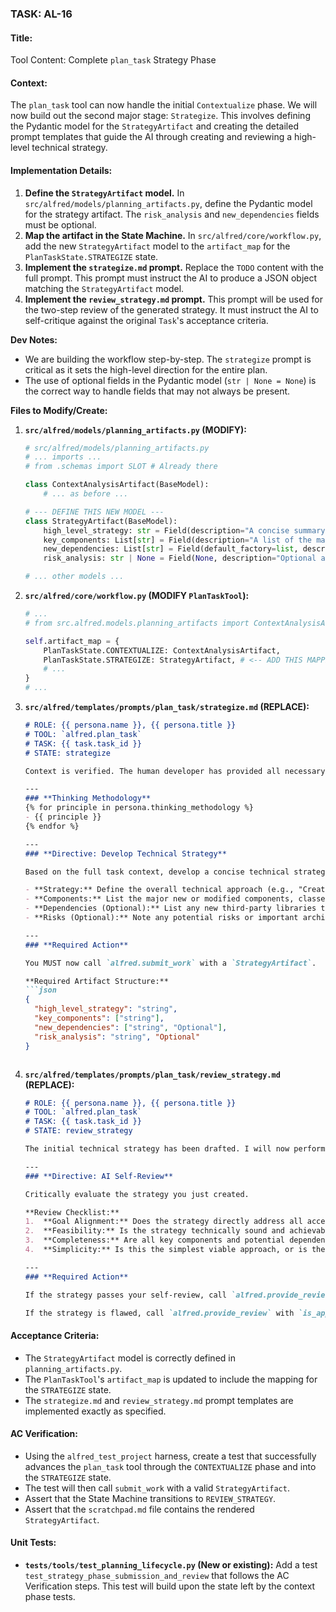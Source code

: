 ### **TASK: AL-16**

#### **Title:**
Tool Content: Complete `plan_task` Strategy Phase

#### **Context:**
The `plan_task` tool can now handle the initial `Contextualize` phase. We will now build out the second major stage: `Strategize`. This involves defining the Pydantic model for the `StrategyArtifact` and creating the detailed prompt templates that guide the AI through creating and reviewing a high-level technical strategy.

#### **Implementation Details:**
1.  **Define the `StrategyArtifact` model.** In `src/alfred/models/planning_artifacts.py`, define the Pydantic model for the strategy artifact. The `risk_analysis` and `new_dependencies` fields must be optional.
2.  **Map the artifact in the State Machine.** In `src/alfred/core/workflow.py`, add the new `StrategyArtifact` model to the `artifact_map` for the `PlanTaskState.STRATEGIZE` state.
3.  **Implement the `strategize.md` prompt.** Replace the `TODO` content with the full prompt. This prompt must instruct the AI to produce a JSON object matching the `StrategyArtifact` model.
4.  **Implement the `review_strategy.md` prompt.** This prompt will be used for the two-step review of the generated strategy. It must instruct the AI to self-critique against the original `Task`'s acceptance criteria.

**Dev Notes:**
*   We are building the workflow step-by-step. The `strategize` prompt is critical as it sets the high-level direction for the entire plan.
*   The use of optional fields in the Pydantic model (`str | None = None`) is the correct way to handle fields that may not always be present.

**Files to Modify/Create:**

1.  **`src/alfred/models/planning_artifacts.py` (MODIFY):**
    ```python
    # src/alfred/models/planning_artifacts.py
    # ... imports ...
    # from .schemas import SLOT # Already there

    class ContextAnalysisArtifact(BaseModel):
        # ... as before ...

    # --- DEFINE THIS NEW MODEL ---
    class StrategyArtifact(BaseModel):
        high_level_strategy: str = Field(description="A concise summary of the proposed technical strategy.")
        key_components: List[str] = Field(description="A list of the major new or modified components, classes, or modules.")
        new_dependencies: List[str] = Field(default_factory=list, description="Optional list of new libraries required, e.g., 'pyjwt', 'passlib'.")
        risk_analysis: str | None = Field(None, description="Optional analysis of potential risks or architectural trade-offs.")
    
    # ... other models ...
    ```

2.  **`src/alfred/core/workflow.py` (MODIFY `PlanTaskTool`):**
    ```python
    # ...
    # from src.alfred.models.planning_artifacts import ContextAnalysisArtifact, StrategyArtifact, ...
    
    self.artifact_map = {
        PlanTaskState.CONTEXTUALIZE: ContextAnalysisArtifact,
        PlanTaskState.STRATEGIZE: StrategyArtifact, # <-- ADD THIS MAPPING
        # ...
    }
    # ...
    ```

3.  **`src/alfred/templates/prompts/plan_task/strategize.md` (REPLACE):**
    ```markdown
    # ROLE: {{ persona.name }}, {{ persona.title }}
    # TOOL: `alfred.plan_task`
    # TASK: {{ task.task_id }}
    # STATE: strategize

    Context is verified. The human developer has provided all necessary clarifications. We will now create the high-level technical strategy for '{{ task.title }}'. This strategy will serve as the guiding principle for the detailed design.

    ---
    ### **Thinking Methodology**
    {% for principle in persona.thinking_methodology %}
    - {{ principle }}
    {% endfor %}

    ---
    ### **Directive: Develop Technical Strategy**

    Based on the full task context, develop a concise technical strategy.

    - **Strategy:** Define the overall technical approach (e.g., "Create a new microservice," "Refactor the existing `UserService`," "Add a new middleware layer").
    - **Components:** List the major new or modified components, classes, or modules.
    - **Dependencies (Optional):** List any new third-party libraries that will be required.
    - **Risks (Optional):** Note any potential risks or important architectural trade-offs.

    ---
    ### **Required Action**

    You MUST now call `alfred.submit_work` with a `StrategyArtifact`.

    **Required Artifact Structure:**
    ```json
    {
      "high_level_strategy": "string",
      "key_components": ["string"],
      "new_dependencies": ["string", "Optional"],
      "risk_analysis": "string", "Optional"
    }
    ```
    ```

4.  **`src/alfred/templates/prompts/plan_task/review_strategy.md` (REPLACE):**
    ```markdown
    # ROLE: {{ persona.name }}, {{ persona.title }}
    # TOOL: `alfred.plan_task`
    # TASK: {{ task.task_id }}
    # STATE: review_strategy

    The initial technical strategy has been drafted. I will now perform a self-review to ensure its quality and alignment with the project goals before presenting it for human approval.

    ---
    ### **Directive: AI Self-Review**

    Critically evaluate the strategy you just created.
    
    **Review Checklist:**
    1.  **Goal Alignment:** Does the strategy directly address all acceptance criteria for '{{ task.title }}'?
    2.  **Feasibility:** Is the strategy technically sound and achievable within a reasonable scope?
    3.  **Completeness:** Are all key components and potential dependencies identified?
    4.  **Simplicity:** Is this the simplest viable approach, or is there a less complex alternative?

    ---
    ### **Required Action**

    If the strategy passes your self-review, call `alfred.provide_review` with `is_approved=True`. The `feedback_notes` should contain a brief summary of your review (e.g., "Strategy is sound and covers all ACs.").

    If the strategy is flawed, call `alfred.provide_review` with `is_approved=False` and provide detailed `feedback_notes` on what needs to be corrected. You will then be prompted to create a new strategy.
    ```

#### **Acceptance Criteria:**
*   The `StrategyArtifact` model is correctly defined in `planning_artifacts.py`.
*   The `PlanTaskTool`'s `artifact_map` is updated to include the mapping for the `STRATEGIZE` state.
*   The `strategize.md` and `review_strategy.md` prompt templates are implemented exactly as specified.

#### **AC Verification:**
*   Using the `alfred_test_project` harness, create a test that successfully advances the `plan_task` tool through the `CONTEXTUALIZE` phase and into the `STRATEGIZE` state.
*   The test will then call `submit_work` with a valid `StrategyArtifact`.
*   Assert that the State Machine transitions to `REVIEW_STRATEGY`.
*   Assert that the `scratchpad.md` file contains the rendered `StrategyArtifact`.

#### **Unit Tests:**
*   **`tests/tools/test_planning_lifecycle.py` (New or existing):** Add a test `test_strategy_phase_submission_and_review` that follows the AC Verification steps. This test will build upon the state left by the context phase tests.